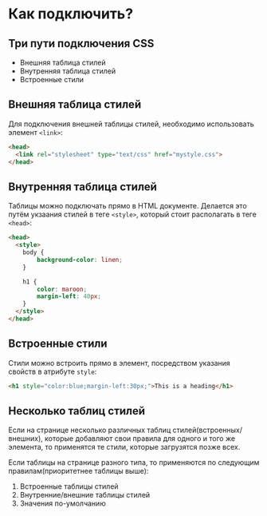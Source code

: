# Как подключить?
## Три пути подключения CSS
* Внешняя таблица стилей
* Внутренняя таблица стилей
* Встроенные стили

## Внешняя таблица стилей
Для подключения внешней таблицы стилей, необходимо использовать элемент `<link>`:
```html
<head>
  <link rel="stylesheet" type="text/css" href="mystyle.css">
</head> 
```

## Внутренняя таблица стилей
Таблицы можно подключать прямо в HTML документе. Делается это путём укзаания стилей в теге `<style>`, который стоит располагать в теге `<head>`:
```html
<head>
  <style>
    body {
        background-color: linen;
    }

    h1 {
        color: maroon;
        margin-left: 40px;
    }
  </style>
</head> 
```

## Встроенные стили
Стили можно встроить прямо в элемент, посредством указания свойств в атрибуте `style`:
```html
<h1 style="color:blue;margin-left:30px;">This is a heading</h1> 
```

## Несколько таблиц стилей
Если на странице несколько различных таблиц стилей(встроенных/внешних), которые добавляют свои правила для одного и того же элемента, то применятся те стили, которые загрузятся позже всех.

Если таблицы на странице разного типа, то применяются по следующим правилам(приоритетнее таблицы выше):
1. Встроенные таблицы стилей
2. Внутренние/внешние таблицы стилей
3. Значения по-умолчанию
